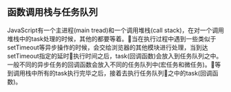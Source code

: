 ## 函数调用栈与任务队列
JavaScript有一个主进程(main tread)和一个调用堆栈(call stack)，在对一个调用堆栈中的task处理的时候，其他的都要等着。当在执行过程中遇到一些类似于setTimeout等异步操作的时候，会交给浏览器的其他模块进行处理，当到达setTimeout指定的延时执行时间之后，task(回调函数)会放入到任务队列之中。一般不同的异步任务的回调函数会放入不同的任务队列中(宏任务和微任务)。等到调用栈中所有的task执行完毕之后，接着去执行任务队列之中的task(回调函数)。    
